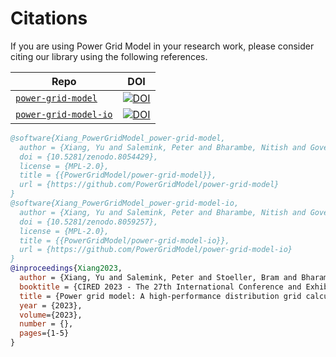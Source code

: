 <!--
SPDX-FileCopyrightText: 2022 Contributors to the Power Grid Model project <dynamic.grid.calculation@alliander.com>

SPDX-License-Identifier: MPL-2.0
-->

# Citations

If you are using Power Grid Model in your research work, please consider citing our library using the following references.

| Repo                                                                           | DOI                                                                                                  |
| ------------------------------------------------------------------------------ | ---------------------------------------------------------------------------------------------------- |
| [`power-grid-model`](https://github.com/PowerGridModel/power-grid-model)       | [![DOI](https://zenodo.org/badge/DOI/10.5281/zenodo.8054429.svg)](https://zenodo.org/record/8054429) |
| [`power-grid-model-io`](https://github.com/PowerGridModel/power-grid-model-io) | [![DOI](https://zenodo.org/badge/DOI/10.5281/zenodo.8059257.svg)](https://zenodo.org/record/8059257) |

```bibtex
@software{Xiang_PowerGridModel_power-grid-model,
  author = {Xiang, Yu and Salemink, Peter and Bharambe, Nitish and Govers, Martinus and van den Bogaard, Jonas and Stoeller, Bram and Wang, Zhen and Guo, Jerry and Jagutis, Laurynas and Wang, Chenguang and van Raalte, Marc and {Contributors to the LF Energy project Power Grid Model}},
  doi = {10.5281/zenodo.8054429},
  license = {MPL-2.0},
  title = {{PowerGridModel/power-grid-model}},
  url = {https://github.com/PowerGridModel/power-grid-model}
}
@software{Xiang_PowerGridModel_power-grid-model-io,
  author = {Xiang, Yu and Salemink, Peter and Bharambe, Nitish and Govers, Martinus and van den Bogaard, Jonas and Stoeller, Bram and Wang, Zhen and Guo, Jerry and Jagutis, Laurynas and Wang, Chenguang and {Contributors to the LF Energy project Power Grid Model}},
  doi = {10.5281/zenodo.8059257},
  license = {MPL-2.0},
  title = {{PowerGridModel/power-grid-model-io}},
  url = {https://github.com/PowerGridModel/power-grid-model-io}
}
@inproceedings{Xiang2023,
  author = {Xiang, Yu and Salemink, Peter and Stoeller, Bram and Bharambe, Nitish and van Westering, Werner},
  booktitle = {CIRED 2023 - The 27th International Conference and Exhibition on Electricity Distribution},
  title = {Power grid model: A high-performance distribution grid calculation library},
  year = {2023},
  volume={2023},
  number = {},
  pages={1-5}
}
```
